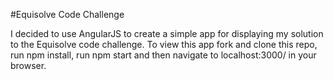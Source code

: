 #Equisolve Code Challenge

I decided to use AngularJS to create a simple app for displaying my solution to the Equisolve code challenge. To view this app fork and clone this repo, run npm install, run npm start and then navigate to localhost:3000/ in your browser.